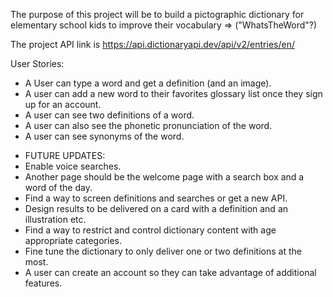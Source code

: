 The purpose of this project will be to build a pictographic dictionary for elementary school kids to improve their vocabulary => ("WhatsTheWord"?)

The project API link is https://api.dictionaryapi.dev/api/v2/entries/en/

User Stories:

- A User can type a word and get a definition (and an image).
- A user can add a new word to their favorites glossary list once they sign up for an account.
- A user can see two definitions of a word.
- A user can also see the phonetic pronunciation of the word.
- A user can see synonyms of the word.



* FUTURE UPDATES:
* Enable voice searches.
* Another page should be the welcome page with a search box and a word of the day.
* Find a way to screen definitions and searches or get a new API.
* Design results to be delivered on a card with a definition and an illustration etc.
* Find a way to restrict and control dictionary content with age appropriate categories.
* Fine tune the dictionary to only deliver one or two definitions at the most.
* A user can create an account so they can take advantage of additional features.
